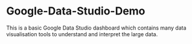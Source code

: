# Google-Data-Studio-Demo
This is a basic Google Data Studio dashboard which contains many data visualisation tools to understand and interpret the large data.
